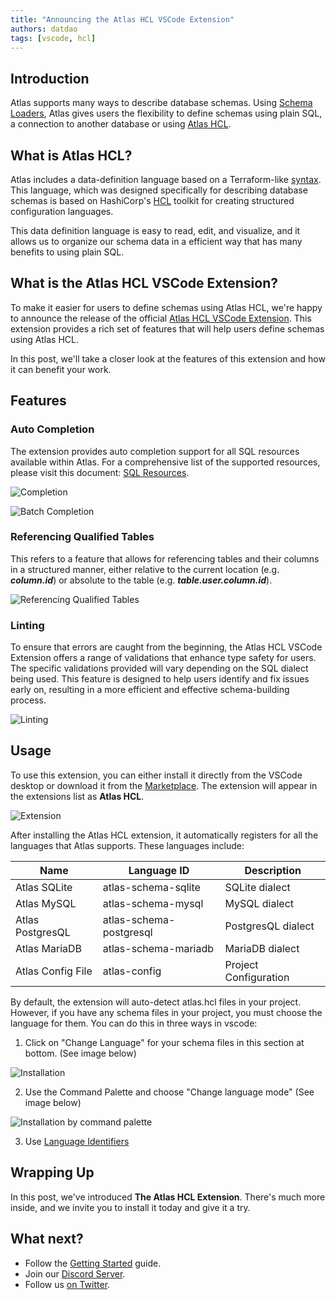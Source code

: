 ```yaml
---
title: "Announcing the Atlas HCL VSCode Extension"
authors: datdao
tags: [vscode, hcl]
---
```


## Introduction

Atlas supports many ways to describe database schemas. Using [Schema Loaders](https://atlasgo.io/blog/2023/01/05/atlas-v090#schema-loaders),
Atlas gives users the flexibility to define schemas using plain SQL, a connection to another database or using 
[Atlas HCL](https://atlasgo.io/atlas-schema/sql-resources). 

## What is Atlas HCL?

Atlas includes a data-definition language based on a Terraform-like [syntax](https://atlasgo.io/guides/ddl#hcl). This
language, which was designed specifically for describing database schemas is based on HashiCorp's [HCL](https://github.com/hashicorp/hcl)
toolkit for creating structured configuration languages.

This data definition language is easy to read, edit, and visualize, and it allows us to organize our schema data in a
efficient way that has many benefits to using plain SQL.

## What is the Atlas HCL VSCode Extension?

To make it easier for users to define schemas using Atlas HCL, we're happy to announce the release of the official
[Atlas HCL VSCode Extension]((https://marketplace.visualstudio.com/items?itemName=Ariga.atlas-hcl)). 
This extension provides a rich set of features that will help users define schemas using Atlas HCL.

In this post, we'll take a closer look at the features of this extension
and how it can benefit your work.

## Features

### Auto Completion

The extension provides auto completion support for all SQL resources available within Atlas. For a comprehensive
list of the supported resources, please visit this
document: [SQL Resources](https://atlasgo.io/atlas-schema/sql-resources).

![Completion](https://atlasgo.io/uploads/images/vscode/vscode-completion.gif)

![Batch Completion](https://atlasgo.io/uploads/images/vscode/vscode-batch-completion.gif)

### Referencing Qualified Tables

This refers to a feature that allows for referencing tables and their columns in a structured manner, either relative to
the current location (e.g. **_column.id_**) or absolute to the table (e.g. **_table.user.column.id_**).

![Referencing Qualified Tables](https://atlasgo.io/uploads/images/vscode/vscode-references.gif)

### Linting

To ensure that errors are caught from the beginning, the Atlas HCL VSCode Extension offers a range of validations that
enhance type safety for users. The specific validations provided will vary depending on the SQL dialect being used. This
feature is designed to help users identify and fix issues early on, resulting in a more efficient and effective
schema-building process.

![Linting](https://atlasgo.io/uploads/images/vscode/vscode-validation.png)

## Usage

To use this extension, you can either install it directly from the VSCode desktop or download it from
the [Marketplace](https://marketplace.visualstudio.com/items?itemName=Ariga.atlas-hcl). The extension will appear in the
extensions list as **Atlas HCL**.

![Extension](https://atlasgo.io/uploads/images/vscode/vscode-extension.png)

After installing the Atlas HCL extension, it automatically registers for all the languages that Atlas supports. These
languages include:

| Name              | Language ID             | Description           
|-------------------|-------------------------|-----------------------|
| Atlas SQLite      | atlas-schema-sqlite     | SQLite dialect        
| Atlas MySQL       | atlas-schema-mysql      | MySQL dialect         
| Atlas PostgresQL  | atlas-schema-postgresql | PostgresQL dialect    
| Atlas MariaDB     | atlas-schema-mariadb    | MariaDB dialect       
| Atlas Config File | atlas-config            | Project Configuration 

By default, the extension will auto-detect atlas.hcl files in your project.
However, if you have any schema files in your project, you must choose the language for them. You can do this in three
ways in vscode:

1. Click on "Change Language" for your schema files in this section at bottom. (See image below)

![Installation](https://atlasgo.io/uploads/images/vscode/vscode-installation.png)

2. Use the Command Palette and choose "Change language mode" (See image below)

![Installation by command palette](https://atlasgo.io/uploads/images/vscode/vscode-installation-2.png)

3. Use [Language Identifiers](https://code.visualstudio.com/docs/languages/identifiers)

## Wrapping Up

In this post, we've introduced **The Atlas HCL Extension**. There's much more inside, and we invite you to install it
today and give it a try.

## What next?

* Follow the [Getting Started](https://atlasgo.io/cli/getting-started/setting-up) guide.
* Join our [Discord Server](https://discord.gg/zZ6sWVg6NT).
* Follow us [on Twitter](https://twitter.com/ariga_io).
